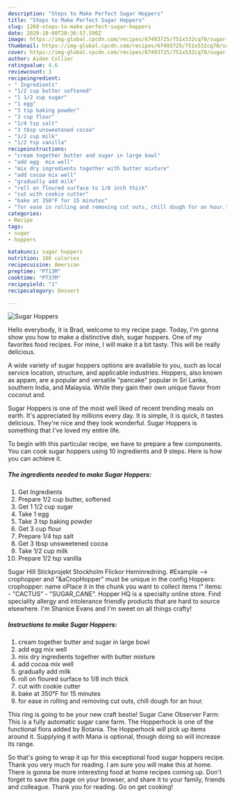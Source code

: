 ```yaml
---
description: "Steps to Make Perfect Sugar Hoppers"
title: "Steps to Make Perfect Sugar Hoppers"
slug: 1260-steps-to-make-perfect-sugar-hoppers
date: 2020-10-08T20:36:57.590Z
image: https://img-global.cpcdn.com/recipes/67493725/751x532cq70/sugar-hoppers-recipe-main-photo.jpg
thumbnail: https://img-global.cpcdn.com/recipes/67493725/751x532cq70/sugar-hoppers-recipe-main-photo.jpg
cover: https://img-global.cpcdn.com/recipes/67493725/751x532cq70/sugar-hoppers-recipe-main-photo.jpg
author: Aiden Collier
ratingvalue: 4.6
reviewcount: 3
recipeingredient:
- " Ingredients"
- "1/2 cup butter softened"
- "1 1/2 cup sugar"
- "1 egg"
- "3 tsp baking powder"
- "3 cup flour"
- "1/4 tsp salt"
- "3 tbsp unsweetened cocoa"
- "1/2 cup milk"
- "1/2 tsp vanilla"
recipeinstructions:
- "cream together butter and sugar in large bowl"
- "add egg  mix well"
- "mix dry ingredients together with butter mixture"
- "add cocoa mix well"
- "gradually add milk"
- "roll on floured surface to 1/8 inch thick"
- "cut with cookie cutter"
- "bake at 350°F for 15 minutes"
- "for ease in rolling and removing cut outs, chill dough for an hour."
categories:
- Recipe
tags:
- sugar
- hoppers

katakunci: sugar hoppers 
nutrition: 166 calories
recipecuisine: American
preptime: "PT13M"
cooktime: "PT37M"
recipeyield: "1"
recipecategory: Dessert

---
```



![Sugar Hoppers](https://img-global.cpcdn.com/recipes/67493725/751x532cq70/sugar-hoppers-recipe-main-photo.jpg)

Hello everybody, it is Brad, welcome to my recipe page. Today, I'm gonna show you how to make a distinctive dish, sugar hoppers. One of my favorites food recipes. For mine, I will make it a bit tasty. This will be really delicious.

A wide variety of sugar hoppers options are available to you, such as local service location, structure, and applicable industries. Hoppers, also known as appam, are a popular and versatile &#34;pancake&#34; popular in Sri Lanka, southern India, and Malaysia. While they gain their own unique flavor from coconut and.

Sugar Hoppers is one of the most well liked of recent trending meals on earth. It's appreciated by millions every day. It is simple, it is quick, it tastes delicious. They're nice and they look wonderful. Sugar Hoppers is something that I've loved my entire life.


To begin with this particular recipe, we have to prepare a few components. You can cook sugar hoppers using 10 ingredients and 9 steps. Here is how you can achieve it.

<!--inarticleads1-->

##### The ingredients needed to make Sugar Hoppers:

1. Get  Ingredients
1. Prepare 1/2 cup butter, softened
1. Get 1 1/2 cup sugar
1. Take 1 egg
1. Take 3 tsp baking powder
1. Get 3 cup flour
1. Prepare 1/4 tsp salt
1. Get 3 tbsp unsweetened cocoa
1. Take 1/2 cup milk
1. Prepare 1/2 tsp vanilla


Sugar Hill Stickprojekt Stockholm Flickor Heminredning. #Example --&gt; crophopper and &#34;&amp;aCropHopper&#34; must be unique in the config Hoppers: crophopper: name oPlace it in the chunk you want to collect items !&#34; items: - &#34;CACTUS&#34; - &#34;SUGAR_CANE&#34;. Hopper HQ is a specialty online store. Find speciality allergy and intolerance friendly products that are hard to source elsewhere. I&#39;m Shanice Evans and I&#39;m sweet on all things crafty! 

<!--inarticleads2-->

##### Instructions to make Sugar Hoppers:

1. cream together butter and sugar in large bowl
1. add egg  mix well
1. mix dry ingredients together with butter mixture
1. add cocoa mix well
1. gradually add milk
1. roll on floured surface to 1/8 inch thick
1. cut with cookie cutter
1. bake at 350°F for 15 minutes
1. for ease in rolling and removing cut outs, chill dough for an hour.


This ring is going to be your new craft bestie! Sugar Cane Observer Farm: This is a fully automatic sugar cane farm. The Hopperhock is one of the functional flora added by Botania. The Hopperhock will pick up items around it. Supplying it with Mana is optional, though doing so will increase its range. 

So that's going to wrap it up for this exceptional food sugar hoppers recipe. Thank you very much for reading. I am sure you will make this at home. There is gonna be more interesting food at home recipes coming up. Don't forget to save this page on your browser, and share it to your family, friends and colleague. Thank you for reading. Go on get cooking!
